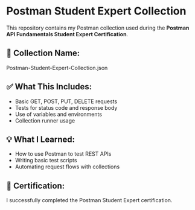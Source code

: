 # Postman Student Expert Collection

This repository contains my Postman collection used during the **Postman API Fundamentals Student Expert Certification**.

## 📁 Collection Name:
Postman-Student-Expert-Collection.json

## ✅ What This Includes:
- Basic GET, POST, PUT, DELETE requests
- Tests for status code and response body
- Use of variables and environments
- Collection runner usage

 ## 💡 What I Learned:
- How to use Postman to test REST APIs
- Writing basic test scripts
- Automating request flows with collections

## 📜 Certification:
I successfully completed the Postman Student Expert certification.
